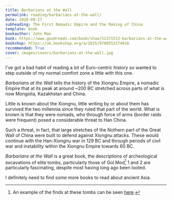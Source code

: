 ```yaml
---
title: Barbarians at the Wall
permalink: reading/barbarians-at-the-wall/
date: 2020-09-27
subheading: The First Nomadic Empire and the Making of China
template: book
bookauthor: John Man
book: https://www.goodreads.com/book/show/51371513-barbarians-at-the-wall
bookshop: https://uk.bookshop.org/a/2625/9780552174916
recommended: True
cover: images/covers/barbarians-at-the-wall.jpg
---
```


I've got a bad habit of reading a lot of Euro-centric history so wanted to step outside of my normal comfort zone a little with this one.

*Barbarians at the Wall* tells the history of the Xiongnu Empire, a nomadic Empire that at its peak at around ~200 BC stretched across parts of what is now Mongolia, Kazakhstan and China.

Little is known about the Xiongnu, little writing by or about them has survived the two millennia since they ruled that part of the world. What is known is that they were nomads, who through force of arms (border raids were frequent) posed a considerable threat to Han China.

Such a threat, in fact, that large stretches of the Nothern part of the Great Wall of China were built to defend against Xiongnu attacks. These would continue with the Han-Xiongnu war in 129 BC and through periods of civil war and instability within the Xiongnu Empire towards 60 BC.

*Barbarians at the Wall* is a great book, the descriptions of archeological excavations of elite tombs, particularly those of Gol Mod[^golmod] 1 and 2 are particularly fascinating, despite most having long ago been looted.

I definitely need to find some more books to read about ancient Asia.

[^golmod]: An example of the finds at these tombs can be seen [here](https://edspace.american.edu/silkroadjournal/wp-content/uploads/sites/984/2017/09/YeruulErdeneandOtani_SR13_2015_pp104_108.pdf).